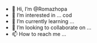 - 👋 Hi, I’m @Romazhopa
- 👀 I’m interested in ... cod
- 🌱 I’m currently learning ...
- 💞️ I’m looking to collaborate on ...
- 📫 How to reach me ...

<!---
Romazhopa/Romazhopa is a ✨ special ✨ repository because its `README.md` (this file) appears on your GitHub profile.
You can click the Preview link to take a look at your changes.
--->
